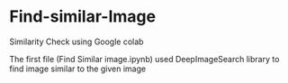 # Find-similar-Image
Similarity Check using Google colab

The first file (Find Similar image.ipynb) used DeepImageSearch library to find image similar to the given image 

